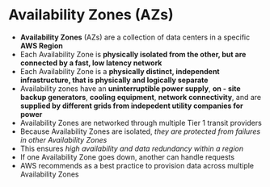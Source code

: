 # Availability Zones (AZs)

* **Availability Zones** (AZs) are a collection of data centers in a specific **AWS Region**
* Each Availability Zone is **physically isolated from the other, but are connected by a fast, low latency network**
* Each Availability Zone is a **physically distinct, independent infrastructure, that is physically and logically separate**
* Availability zones have an **uninterruptible power supply**, **on - site backup generators**, **cooling equipment**, **network connectivity**, and are **supplied by different grids from indepedent utility companies for power**
* Availability Zones are networked through multiple Tier 1 transit providers
* Because Availability Zones are isolated, *they are protected from failures in other Availability Zones*
* This ensures *high availability and data redundancy within a region*
* If one Availability Zone goes down, another can handle requests
* AWS recommends as a best practice to provision data across multiple Availability Zones
